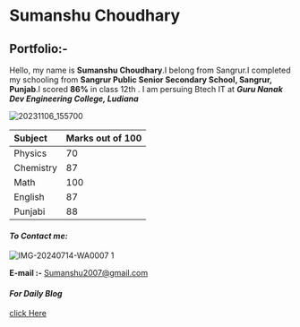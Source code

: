 # Sumanshu Choudhary
## Portfolio:-
Hello, my name is **Sumanshu Choudhary**.I belong from Sangrur.I completed my schooling from **Sangrur Public Senior Secondary School, Sangrur, Punjab**.I scored **86%** in class 12th .
I am persuing Btech IT at ***Guru Nanak Dev Engineering College, Ludiana***

![20231106_155700](https://github.com/user-attachments/assets/b44d772c-f236-4ae0-ba24-a491b56c329c)

|Subject|Marks out of 100|
|:-|:-|
|Physics|70|
|Chemistry|87|
|Math|100|
|English|87|
|Punjabi|88|


#### _To Contact me:_

![IMG-20240714-WA0007 1](https://github.com/user-attachments/assets/fbe787aa-44ae-4917-8f1f-6526c53eaf5f)




**E-mail :-** Sumanshu2007@gmail.com



#### _For Daily Blog_

[click Here](https://sumanshuchoudhary2007.github.io/dailyblog.github.io/)

